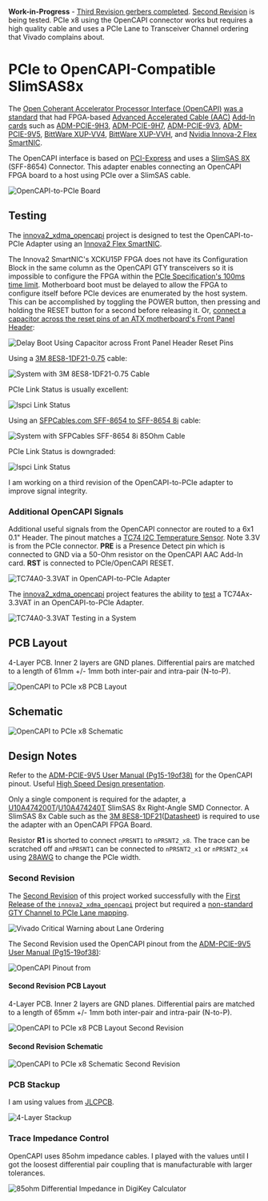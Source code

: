 **Work-in-Progress** - [Third Revision gerbers completed](https://github.com/mwrnd/OpenCAPI-to-PCIe/releases/tag/v0.3-alpha). [Second Revision](https://github.com/mwrnd/OpenCAPI-to-PCIe/releases/tag/v0.2-alpha) is being tested. PCIe x8 using the OpenCAPI connector works but requires a high quality cable and uses a PCIe Lane to Transceiver Channel ordering that Vivado complains about.




# PCIe to OpenCAPI-Compatible SlimSAS8x

The [Open Coherant Accelerator Processor Interface (OpenCAPI)](https://opencapi.org/wp-content/uploads/2022/07/OpenCAPI-Overview.pdf) [was a standard](https://opencapi.org/2022/08/09/cxl-consortium-and-opencapi-consortium-sign-letter-of-intent-to-transfer-opencapi-specifications-to-cxl/) that had FPGA-based [Advanced Accelerated Cable (AAC)](https://files.openpower.foundation/s/xSQPe6ypoakKQdq/download/25Gbps-spec-20171108.pdf) [Add-In cards](https://opencapi.org/wp-content/uploads/2018/12/OpenCAPI-Tech-SC18-Exhibitor-Forum.pdf) such as [ADM-PCIE-9H3](https://www.alpha-data.com/product/adm-pcie-9h3/), [ADM-PCIE-9H7](https://www.alpha-data.com/alpha-data-release-adm-pcie-9h7-data-center-board-with-xilinx-virtex-ultrascale-hbm-fpga/), [ADM-PCIE-9V3](https://www.alpha-data.com/product/adm-pcie-9v3/), [ADM-PCIE-9V5](https://www.alpha-data.com/product/adm-pcie-9v5/), [BittWare XUP-VV4](https://www.bittware.com/fpga/xup-vv4/), [BittWare XUP-VVH](https://www.bittware.com/fpga/xup-vvh/), and [Nvidia Innova-2 Flex SmartNIC](https://www.nvidia.com/en-us/networking/ethernet/innova-2-flex/).

The OpenCAPI interface is based on [PCI-Express](https://en.wikipedia.org/wiki/PCI_Express) and uses a [SlimSAS 8X](https://en.wikipedia.org/wiki/Serial_Attached_SCSI) (SFF-8654) Connector. This adapter enables connecting an OpenCAPI FPGA board to a host using PCIe over a SlimSAS cable.

![OpenCAPI-to-PCIe Board](img/OpenCAPI-to-PCIe.jpg)




## Testing

The [innova2_xdma_opencapi](https://github.com/mwrnd/innova2_xdma_opencapi) project is designed to test the OpenCAPI-to-PCIe Adapter using an [Innova2 Flex SmartNIC](https://github.com/mwrnd/innova2_flex_xcku15p_notes).

The Innova2 SmartNIC's XCKU15P FPGA does not have its Configuration Block in the same column as the OpenCAPI GTY transceivers so it is impossible to configure the FPGA within the [PCIe Specification's 100ms time limit](https://pcisig.com/specifications/ecr_ecn_process?speclib=100+ms). Motherboard boot must be delayed to allow the FPGA to configure itself before PCIe devices are enumerated by the host system. This can be accomplished by toggling the POWER button, then pressing and holding the RESET button for a second before releasing it. Or, [connect a capacitor across the reset pins of an ATX motherboard's Front Panel Header](https://github.com/mwrnd/ATX_Boot_Delay):

![Delay Boot Using Capacitor across Front Panel Header Reset Pins](img/Delay_Boot_Using_FrontPanelHeader_Capacitor.jpg)

Using a [3M 8ES8-1DF21-0.75](https://www.trustedparts.com/en/search/8ES8-1DF21-0.75) cable:

![System with 3M 8ES8-1DF21-0.75 Cable](img/innova2_xdma_opencapi_with_3M_8ES8-1DF21-0.75_Cable.jpg)

PCIe Link Status is usually excellent:

![lspci Link Status](img/lspci_XDMA_OpenCAPI_x8_with_3M_8ES8-1DF21-0.75_Cable.png)

Using an [SFPCables.com SFF-8654 to SFF-8654 8i](https://www.sfpcables.com/24g-internal-slimsas-sff-8654-to-sff-8654-8i-cable-straight-to-90-degree-left-angle-8x-12-sas-4-0-85-ohm-0-5-1-meter) cable:

![System with SFPCables SFF-8654 8i 85Ohm Cable](img/innova2_xdma_opencapi_with_SlimSAS_SFF-8654_8i_85Ohm_Cable.jpg)

PCIe Link Status is downgraded:

![lspci Link Status](img/lspci_XDMA_OpenCAPI_x8_with_SlimSAS_SFF-8654_8i_85Ohm_Cable.png)

I am working on a third revision of the OpenCAPI-to-PCIe adapter to improve signal integrity.




### Additional OpenCAPI Signals

Additional useful signals from the OpenCAPI connector are routed to a 6x1 0.1" Header. The pinout matches a [TC74 I2C Temperature Sensor](https://www.microchip.com/en-us/product/tc74). Note 3.3V is from the PCIe connector. **PRE** is a Presence Detect pin which is connected to GND via a 50-Ohm resistor on the OpenCAPI AAC Add-In card. **RST** is connected to PCIe/OpenCAPI RESET.

![TC74A0-3.3VAT in OpenCAPI-to-PCIe Adapter](img/TC74A0-3.3VAT_in_OpenCAPI-to-PCIe_Adapter.jpg)

The [innova2_xdma_opencapi](https://github.com/mwrnd/innova2_xdma_opencapi) project features the ability to [test](https://github.com/mwrnd/innova2_xdma_opencapi/blob/main/README.md#opencapi-i2c-over-xdma) a TC74Ax-3.3VAT in an OpenCAPI-to-PCIe Adapter.

![TC74A0-3.3VAT Testing in a System](img/TC74A0-3.3VAT_in_OpenCAPI-to-PCIe_Adapter_In-System.jpg)




## PCB Layout

4-Layer PCB. Inner 2 layers are GND planes. Differential pairs are matched to a length of 61mm +/- 1mm both inter-pair and intra-pair (N-to-P).

![OpenCAPI to PCIe x8 PCB Layout](img/OpenCAPI-to-PCIe_PCB_Layout.png)




## Schematic

![OpenCAPI to PCIe x8 Schematic](img/OpenCAPI-to-PCIe_Schematic.png)




## Design Notes

Refer to the [ADM-PCIE-9V5 User Manual (Pg15-19of38)](https://www.alpha-data.com/xml/user_manuals/adm-pcie-9v5%20user%20manual_v1_4.pdf) for the OpenCAPI pinout. Useful [High Speed Design presentation](https://www.youtube.com/watch?v=QG0Apol-oj0&t=2832s).

Only a single component is required for the adapter, a [U10A474200T](https://www.digikey.com/en/products/detail/amphenol-cs-commercial-products/U10A474200T/14632855)/[U10A474240T](https://www.digikey.com/en/products/detail/amphenol-cs-commercial-products/U10A474240T/17066204) SlimSAS 8x Right-Angle SMD Connector. A SlimSAS 8x Cable such as the [3M 8ES8-1DF21](https://www.trustedparts.com/en/search/8ES8-1DF21)([Datasheet](https://multimedia.3m.com/mws/media/1398233O/3m-slimline-twin-ax-assembly-sff-8654-x8-30awg-78-5100-2665-8.pdf)) is required to use the adapter with an OpenCAPI FPGA Board.

Resistor **R1** is shorted to connect `nPRSNT1` to `nPRSNT2_x8`. The trace can be scratched off and `nPRSNT1` can be connected to `nPRSNT2_x1` or `nPRSNT2_x4` using [28AWG](https://www.digikey.com/en/products/detail/tensility-international-corp/30-02113/16609813) to change the PCIe width. 




### Second Revision

The [Second Revision](https://github.com/mwrnd/OpenCAPI-to-PCIe/tree/87dd0b5bae9a014454aa68fbcdd0f039d211d212) of this project worked successfully with the [First Release of the `innova2_xdma_opencapi`](https://github.com/mwrnd/innova2_xdma_opencapi/tree/348716249bafc39514cb1a422a8e2fb5f301f859) project but required a [non-standard GTY Channel to PCIe Lane mapping](https://github.com/mwrnd/innova2_xdma_opencapi/blob/348716249bafc39514cb1a422a8e2fb5f301f859/compile.tcl#L14).

![Vivado Critical Warning about Lane Ordering](img/Overriding_Physical_Property_Critical_Warning_Message.png)

The Second Revision used the OpenCAPI pinout from the [ADM-PCIE-9V5 User Manual (Pg15-19of38)](https://www.alpha-data.com/xml/user_manuals/adm-pcie-9v5%20user%20manual_v1_4.pdf):

![OpenCAPI Pinout from ](img/OpenCAPI_Pinout.jpg)




#### Second Revision PCB Layout

4-Layer PCB. Inner 2 layers are GND planes. Differential pairs are matched to a length of 65mm +/- 1mm both inter-pair and intra-pair (N-to-P).

![OpenCAPI to PCIe x8 PCB Layout Second Revision](img/OpenCAPI-to-PCIe_PCB_Layout_v0.2.png)




#### Second Revision Schematic

![OpenCAPI to PCIe x8 Schematic Second Revision](img/OpenCAPI-to-PCIe_Schematic_v0.2.png)




### PCB Stackup

I am using values from [JLCPCB](https://jlcpcb.com/capabilities/pcb-capabilities).

![4-Layer Stackup](img/Layer_Stackup.png)




### Trace Impedance Control

OpenCAPI uses 85ohm impedance cables. I played with the values until I got the loosest differential pair coupling that is manufacturable with larger tolerances.

![85ohm Differential Impedance in DigiKey Calculator](img/PCB_Impedance_0.30mm_0.18mm_on_0.21mm_7628.png)




